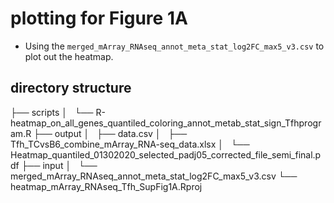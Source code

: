 # plotting for Figure 1A
- Using the `merged_mArray_RNAseq_annot_meta_stat_log2FC_max5_v3.csv` to plot out the heatmap.

## directory structure
├── scripts
│   └── R-heatmap_on_all_genes_quantiled_coloring_annot_metab_stat_sign_Tfhprogram.R
├── output
│   ├── data.csv
│   ├── Tfh_TCvsB6_combine_mArray_RNA-seq_data.xlsx
│   └── Heatmap_quantiled_01302020_selected_padj05_corrected_file_semi_final.pdf
├── input
│   └── merged_mArray_RNAseq_annot_meta_stat_log2FC_max5_v3.csv
└── heatmap_mArray_RNAseq_Tfh_SupFig1A.Rproj
